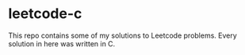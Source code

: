 leetcode-c
==========

This repo contains some of my solutions to Leetcode problems. Every solution in
here was written in C.
